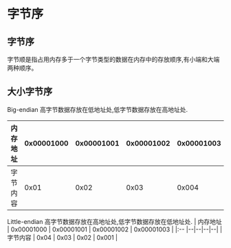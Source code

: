 # 字节序

## 字节序

字节顺是指占用内存多于一个字节类型的数据在内存中的存放顺序,有小端和大端两种顺序。

## 大小字节序
Big-endian
高字节数据存放在低地址处,低字节数据存放在高地址处.

| 内存地址 | 0x00001000 | 0x00001001 | 0x00001002 | 0x00001003 |
|:-- |--|--|--|--|
| 字节内容 | 0x01 | 0x02       | 0x03       | 0x004      |

Little-endian
高字节数据存放在高地址处,低字节数据存放在低地址处.
| 内存地址 | 0x00001000 | 0x00001001 | 0x00001002 | 0x00001003 |
|:-- |--|--|--|--|
| 字节内容 | 0x04       | 0x03       | 0x02       | 0x001      |

